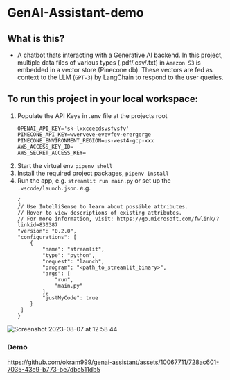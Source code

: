 # GenAI-Assistant-demo


## What is this?
- A chatbot thats interacting with a Generative AI backend. In this project, multiple data files of various types (.pdf/.csv/.txt) in `Amazon S3` is embedded in a vector store (Pinecone db). These vectors are fed as context to the LLM (`GPT-3`) by LangChain to respond to the user queries.


## To run this project in your local workspace:
 1. Populate the API Keys in .env file at the projects root
    ```
    OPENAI_API_KEY='sk-lxxccecdsvsfvsfv'
    PINECONE_API_KEY=wverveve-evevfev-erergerge
    PINECONE_ENVIRONMENT_REGION=us-west4-gcp-xxx
    AWS_ACCESS_KEY_ID=
    AWS_SECRET_ACCESS_KEY=
    ```
 3. Start the virtual env `pipenv shell`
 4. Install the required project packages, `pipenv install`
 5. Run the app, e.g. `streamlit run main.py` or set up the `.vscode/launch.json`. e.g.
    ```
    {
    // Use IntelliSense to learn about possible attributes.
    // Hover to view descriptions of existing attributes.
    // For more information, visit: https://go.microsoft.com/fwlink/?linkid=830387
    "version": "0.2.0",
    "configurations": [
        {
            "name": "streamlit",
            "type": "python",
            "request": "launch",
            "program": "<path_to_streamlit_binary>",
            "args": [
                "run",
                "main.py"
            ],
            "justMyCode": true
        }
     ]
    }
    ```


![Screenshot 2023-08-07 at 12 58 44](https://github.com/okram999/genai-assistant/assets/10067711/387e8f47-781e-401a-8a87-95872fc6dfbd)





### Demo



https://github.com/okram999/genai-assistant/assets/10067711/728ac601-7035-43e9-b773-be7dbc511db5





